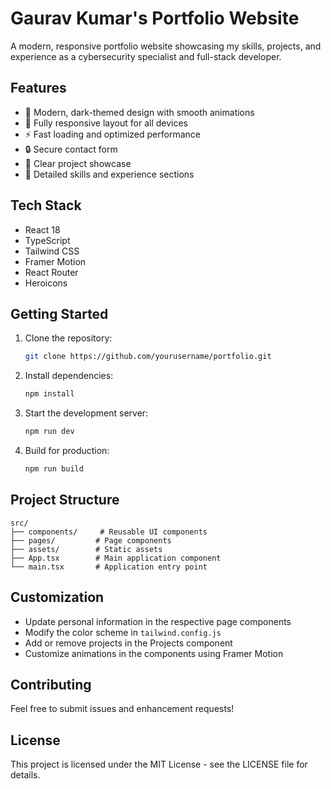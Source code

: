 # Gaurav Kumar's Portfolio Website

A modern, responsive portfolio website showcasing my skills, projects, and experience as a cybersecurity specialist and full-stack developer.

## Features

- 🎨 Modern, dark-themed design with smooth animations
- 📱 Fully responsive layout for all devices
- ⚡ Fast loading and optimized performance
- 🔒 Secure contact form
- 🎯 Clear project showcase
- 📝 Detailed skills and experience sections

## Tech Stack

- React 18
- TypeScript
- Tailwind CSS
- Framer Motion
- React Router
- Heroicons

## Getting Started

1. Clone the repository:
   ```bash
   git clone https://github.com/yourusername/portfolio.git
   ```

2. Install dependencies:
   ```bash
   npm install
   ```

3. Start the development server:
   ```bash
   npm run dev
   ```

4. Build for production:
   ```bash
   npm run build
   ```

## Project Structure

```
src/
├── components/     # Reusable UI components
├── pages/         # Page components
├── assets/        # Static assets
├── App.tsx        # Main application component
└── main.tsx       # Application entry point
```

## Customization

- Update personal information in the respective page components
- Modify the color scheme in `tailwind.config.js`
- Add or remove projects in the Projects component
- Customize animations in the components using Framer Motion

## Contributing

Feel free to submit issues and enhancement requests!

## License

This project is licensed under the MIT License - see the LICENSE file for details.

